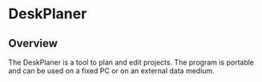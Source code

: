 # DeskPlaner

## Overview

The DeskPlaner is a tool to plan and edit projects. The program is portable and can be used on a fixed PC or on an external data medium.
